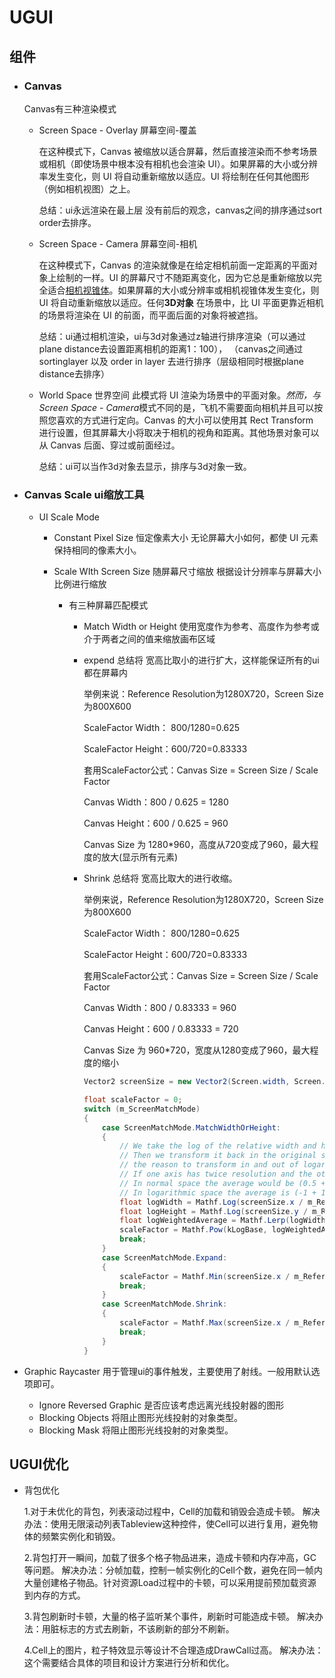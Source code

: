 # UGUI

## 组件

- ### Canvas

  Canvas有三种渲染模式

  - Screen Space - Overlay 屏幕空间-覆盖  

    在这种模式下，Canvas 被缩放以适合屏幕，然后直接渲染而不参考场景或相机（即使场景中根本没有相机也会渲染 UI）。如果屏幕的大小或分辨率发生变化，则 UI 将自动重新缩放以适应。UI 将绘制在任何其他图形（例如相机视图）之上。

    总结：ui永远渲染在最上层 没有前后的观念，canvas之间的排序通过sort order去排序。

  - Screen Space - Camera 屏幕空间-相机 

    在这种模式下，Canvas 的渲染就像是在给定相机前面一定距离的平面对象上绘制的一样。UI 的屏幕尺寸不随距离变化，因为它总是重新缩放以完全适合[相机视锥体](FrustumSizeAtDistance.html)。如果屏幕的大小或分辨率或相机视锥体发生变化，则 UI 将自动重新缩放以适应。任何**3D对象**
    在场景中，比 UI 平面更靠近相机的场景将渲染在 UI 的前面，而平面后面的对象将被遮挡。

    总结：ui通过相机渲染，ui与3d对象通过z轴进行排序渲染（可以通过plane distance去设置距离相机的距离1：100）， （canvas之间通过sortinglayer 以及 order in layer 去进行排序（层级相同时根据plane distance去排序）

  - World Space 世界空间  此模式将 UI 渲染为场景中的平面对象。*然而，与Screen Space - Camera*模式不同的是，飞机不需要面向相机并且可以按照您喜欢的方式进行定向。Canvas 的大小可以使用其 Rect Transform 进行设置，但其屏幕大小将取决于相机的视角和距离。其他场景对象可以从 Canvas 后面、穿过或前面经过。

    总结：ui可以当作3d对象去显示，排序与3d对象一致。

- ### Canvas Scale ui缩放工具

  - UI Scale Mode

    - Constant Pixel Size 恒定像素大小 无论屏幕大小如何，都使 UI 元素保持相同的像素大小。

    - Scale WIth Screen Size 随屏幕尺寸缩放  根据设计分辨率与屏幕大小比例进行缩放

      - 有三种屏幕匹配模式

        - Match Width or Height 使用宽度作为参考、高度作为参考或介于两者之间的值来缩放画布区域

        - expend  总结将  宽高比取小的进行扩大，这样能保证所有的ui都在屏幕内

          举例来说：Reference Resolution为1280X720，Screen Size为800X600

          ScaleFactor Width： 800/1280=0.625

          ScaleFactor Height：600/720=0.83333

          套用ScaleFactor公式：Canvas Size = Screen Size / Scale Factor

          Canvas Width：800 / 0.625 = 1280

          Canvas Height：600 / 0.625 = 960

          Canvas Size 为 1280*960，高度从720变成了960，最大程度的放大(显示所有元素)

        - Shrink   总结将  宽高比取大的进行收缩。

          举例来说，Reference Resolution为1280X720，Screen Size为800X600

          ScaleFactor Width： 800/1280=0.625

          ScaleFactor Height：600/720=0.83333

          套用ScaleFactor公式：Canvas Size = Screen Size / Scale Factor

          Canvas Width：800 / 0.83333 = 960

          Canvas Height：600 / 0.83333 = 720

          Canvas Size 为 960*720，宽度从1280变成了960，最大程度的缩小

          ```c#
          Vector2 screenSize = new Vector2(Screen.width, Screen.height);
          
          float scaleFactor = 0;
          switch (m_ScreenMatchMode)
          {
              case ScreenMatchMode.MatchWidthOrHeight:
              {
                  // We take the log of the relative width and height before taking the average.
                  // Then we transform it back in the original space.
                  // the reason to transform in and out of logarithmic space is to have better behavior.
                  // If one axis has twice resolution and the other has half, it should even out if widthOrHeight value is at 0.5.
                  // In normal space the average would be (0.5 + 2) / 2 = 1.25
                  // In logarithmic space the average is (-1 + 1) / 2 = 0
                  float logWidth = Mathf.Log(screenSize.x / m_ReferenceResolution.x, kLogBase);
                  float logHeight = Mathf.Log(screenSize.y / m_ReferenceResolution.y, kLogBase);
                  float logWeightedAverage = Mathf.Lerp(logWidth, logHeight, m_MatchWidthOrHeight);
                  scaleFactor = Mathf.Pow(kLogBase, logWeightedAverage);
                  break;
              }
              case ScreenMatchMode.Expand:
              {
                  scaleFactor = Mathf.Min(screenSize.x / m_ReferenceResolution.x, screenSize.y / m_ReferenceResolution.y);
                  break;
              }
              case ScreenMatchMode.Shrink:
              {
                  scaleFactor = Mathf.Max(screenSize.x / m_ReferenceResolution.x, screenSize.y / m_ReferenceResolution.y);
                  break;
              }
          }
          ```

- Graphic Raycaster 用于管理ui的事件触发，主要使用了射线。一般用默认选项即可。

  - Ignore Reversed Graphic 是否应该考虑远离光线投射器的图形
  - Blocking Objects 将阻止图形光线投射的对象类型。
  - Blocking Mask 将阻止图形光线投射的对象类型。

## UGUI优化

- 背包优化

  1.对于未优化的背包，列表滚动过程中，Cell的加载和销毁会造成卡顿。
  解决办法：使用无限滚动列表Tableview这种控件，使Cell可以进行复用，避免物体的频繁实例化和销毁。

  2.背包打开一瞬间，加载了很多个格子物品进来，造成卡顿和内存冲高，GC等问题。
  解决办法：分帧加载，控制一帧实例化的Cell个数，避免在同一帧内大量创建格子物品。针对资源Load过程中的卡顿，可以采用提前预加载资源到内存的方式。

  3.背包刷新时卡顿，大量的格子监听某个事件，刷新时可能造成卡顿。
  解决办法：用脏标志的方式去刷新，不该刷新的部分不刷新。

  4.Cell上的图片，粒子特效显示等设计不合理造成DrawCall过高。
  解决办法：这个需要结合具体的项目和设计方案进行分析和优化。